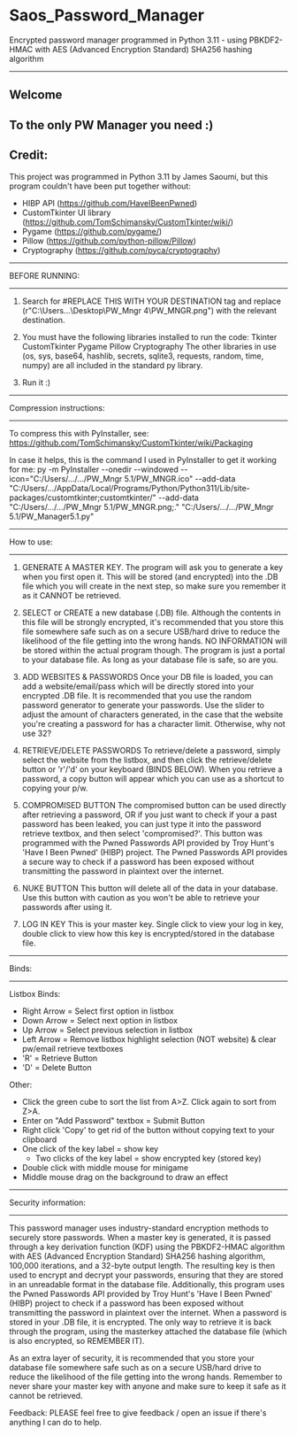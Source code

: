 # Saos_Password_Manager
Encrypted password manager programmed in Python 3.11 - using PBKDF2-HMAC with AES (Advanced Encryption Standard) SHA256 hashing algorithm

-----------
Welcome 
-----------
To the only PW Manager you need :) 
-------------------------------------------------

Credit:
-----------
This project was programmed in Python 3.11 by James Saoumi, but this program couldn't have been put together without:
 - HIBP API (https://github.com/HaveIBeenPwned) 
 - CustomTkinter UI library (https://github.com/TomSchimansky/CustomTkinter/wiki/)
 - Pygame (https://github.com/pygame/)
 - Pillow (https://github.com/python-pillow/Pillow)
 - Cryptography (https://github.com/pyca/cryptography) 
-------------------------------------------------

BEFORE RUNNING:

----------------
1) Search for #REPLACE THIS WITH YOUR DESTINATION tag and replace (r"C:\Users\...\Desktop\PW_Mngr 4\PW_MNGR.png") with the relevant destination. 

2) You must have the following libraries installed to run the code:
Tkinter
CustomTkinter 
Pygame
Pillow
Cryptography
The other libraries in use (os, sys, base64, hashlib, secrets, sqlite3, requests, random, time, numpy) are all included in the standard py library.

3) Run it :) 

------------------------

Compression instructions: 

-------------------------------

To compress this with PyInstaller, see:
https://github.com/TomSchimansky/CustomTkinter/wiki/Packaging

In case it helps, this is the command I used in PyInstaller to get it working for me:
py -m PyInstaller --onedir --windowed --icon="C:/Users/.../.../PW_Mngr 5.1/PW_MNGR.ico" --add-data "C:/Users/.../AppData/Local/Programs/Python/Python311/Lib/site-packages/customtkinter;customtkinter/" --add-data "C:/Users/.../.../PW_Mngr 5.1/PW_MNGR.png;." "C:/Users/.../.../PW_Mngr 5.1/PW_Manager5.1.py"

----------------------------------------------------

How to use:

------------
1) GENERATE A MASTER KEY. The program will ask you to generate a key when you first open it. This will be stored (and encrypted) into the .DB file which you will create in the next step, so make sure you remember it as it CANNOT be retrieved. 

2) SELECT or CREATE a new database (.DB) file. 
Although the contents in this file will be strongly encrypted, it's recommended that you store this file somewhere safe such as on a secure USB/hard drive to reduce the likelihood of the file getting into the wrong hands. NO INFORMATION will be stored within the actual program though. The program is just a portal to your database file. As long as your database file is safe, so are you.

3) ADD WEBSITES & PASSWORDS 
Once your DB file is loaded, you can add a website/email/pass which will be directly stored into your encrypted .DB file. 
It is recommended that you use the random password generator to generate your passwords. Use the slider to adjust the amount of characters generated, in the case that the website you're creating a password for has a character limit. Otherwise, why not use 32? 

4) RETRIEVE/DELETE PASSWORDS
To retrieve/delete a password, simply select the website from the listbox, and then click the retrieve/delete button or 'r'/'d' on your keyboard (BINDS BELOW). When you retrieve a password, a copy button will appear which you can use as a shortcut to copying your p/w. 

5) COMPROMISED BUTTON
The compromised button can be used directly after retrieving a password, OR if you just want to check if your a past password has been leaked, you can just type it into the password retrieve textbox, and then select 'compromised?'. 
This button was programmed with the Pwned Passwords API provided by Troy Hunt's 'Have I Been Pwned' (HIBP) project. The Pwned Passwords API provides a secure way to check if a password has been exposed without transmitting the password in plaintext over the internet. 

6) NUKE BUTTON
This button will delete all of the data in your database. Use this button with caution as you won't be able to retrieve your passwords after using it.

7) LOG IN KEY
This is your master key. Single click to view your log in key, double click to view how this key is encrypted/stored in the database file. 

-----------------------------------------------------------------------------------------------

Binds: 

------------

Listbox Binds: 
- Right Arrow = Select first option in listbox
- Down Arrow = Select next option in listbox
- Up Arrow = Select previous selection in listbox
- Left Arrow = Remove listbox highlight selection (NOT website) & clear pw/email retrieve textboxes
- 'R' = Retrieve Button
- 'D' = Delete Button

Other:
 - Click the green cube to sort the list from A>Z. Click again to sort from Z>A. 
 - Enter on "Add Password" textbox = Submit Button
 - Right click 'Copy' to get rid of the button without copying text to your clipboard
 - One click of the key label = show key
   - Two clicks of the key label = show encrypted key (stored key) 
 - Double click with middle mouse for minigame
 - Middle mouse drag on the background to draw an effect

---------------------------------------------------------

Security information: 

-----------------------------

This password manager uses industry-standard encryption methods to securely store passwords. 
When a master key is generated, it is passed through a key derivation function (KDF) using the PBKDF2-HMAC algorithm with AES (Advanced Encryption Standard) SHA256 hashing algorithm, 100,000 iterations, and a 32-byte output length. 
The resulting key is then used to encrypt and decrypt your passwords, ensuring that they are stored in an unreadable format in the database file. Additionally, this program uses the Pwned Passwords API provided by Troy Hunt's 'Have I Been Pwned' (HIBP) project to check if a password has been exposed without transmitting the password in plaintext over the internet.
When a password is stored in your .DB file, it is encrypted. The only way to retrieve it is back through the program, using the masterkey attached the database file (which is also encrypted, so REMEMBER IT).

As an extra layer of security, it is recommended that you store your database file somewhere safe such as on a secure USB/hard drive to reduce the likelihood of the file getting into the wrong hands. Remember to never share your master key with anyone and make sure to keep it safe as it cannot be retrieved.

Feedback: 
PLEASE feel free to give feedback / open an issue if there's anything I can do to help. 
